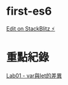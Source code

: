 # first-es6
[Edit on StackBlitz ⚡️](https://stackblitz.com/edit/first-es6)

重點紀錄
===========================================
[Lab01 - var與let的差異](labs/lab01.js)